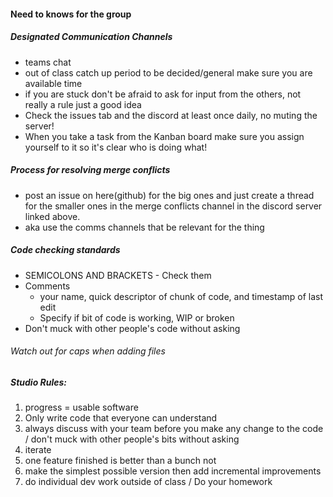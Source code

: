 #### Need to knows for the group

##### Designated Communication Channels
  * teams chat
  * out of class catch up period to be decided/general make sure you are available time
  * if you are stuck don't be afraid to ask for input from the others, not really a rule just a good idea
  * Check the issues tab and the discord at least once daily, no muting the server!
  * When you take a task from the Kanban board make sure you assign yourself to it so it's clear who is doing what!
  
##### Process for resolving merge conflicts
  * post an issue on here(github) for the big ones and just create a thread for the smaller ones in the merge conflicts channel in the discord server linked above.
  * aka use the comms channels that be relevant for the thing

##### Code checking standards
  * SEMICOLONS AND BRACKETS - Check them
  * Comments
     * your name, quick descriptor of chunk of code, and timestamp of last edit 
     * Specify if bit of code is working, WIP or broken
  * Don't muck with other people's code without asking

###### Watch out for caps when adding files

##### Studio Rules:
1) progress = usable software
2) Only write code that everyone can understand
3) always discuss with your team before you make any change to the code / don't muck with other people's bits without asking
4) iterate
5) one feature finished is better than a bunch not
6) make the simplest possible version then add incremental improvements
7) do individual dev work outside of class / Do your homework
